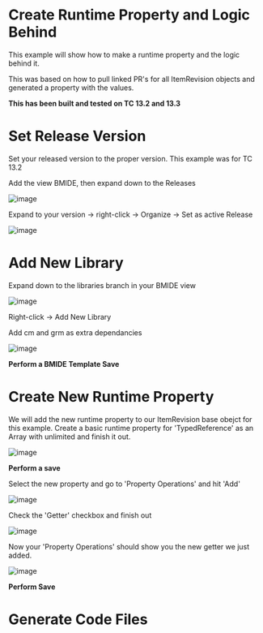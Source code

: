 <h1>Create Runtime Property and Logic Behind</h1>

This example will show how to make a runtime property and the logic behind it.

This was based on how to pull linked PR's for all ItemRevision objects and generated a property with the values.

**This has been built and tested on TC 13.2 and 13.3**

<h1>Set Release Version</h1>

Set your released version to the proper version. This example was for TC 13.2

Add the view BMIDE, then expand down to the Releases

![image](https://user-images.githubusercontent.com/12979360/153721538-c26c7d97-6aa3-403b-98b0-a7e9757c6387.png)

Expand to your version -> right-click -> Organize -> Set as active Release

![image](https://user-images.githubusercontent.com/12979360/153721623-093e373d-b06e-4b0b-b79b-6e8b852f49db.png)

<h1>Add New Library</h1>

Expand down to the libraries branch in your BMIDE view

![image](https://user-images.githubusercontent.com/12979360/153721707-be37b283-9d4d-4394-99bd-a0937a046336.png)

Right-click -> Add New Library

Add cm and grm as extra dependancies

![image](https://user-images.githubusercontent.com/12979360/153722078-60b61d70-4523-4f1d-90e0-d192f1e3c351.png)

**Perform a BMIDE Template Save**

<h1>Create New Runtime Property</h1>

We will add the new runtime property to our ItemRevision base obejct for this example. Create a basic runtime property for 'TypedReference' as an Array with unlimited and finish it out.

![image](https://user-images.githubusercontent.com/12979360/153721890-8f9534b6-57ff-4a5d-a9b3-fef6369cfcb2.png)

**Perform a save**

Select the new property and go to 'Property Operations' and hit 'Add'

![image](https://user-images.githubusercontent.com/12979360/153722033-5d695540-0631-4eb4-990e-cab176e80808.png)

Check the 'Getter' checkbox and finish out

![image](https://user-images.githubusercontent.com/12979360/153722126-63187aca-6cfd-465b-aaba-702f13b5c8a4.png)

Now your 'Property Operations' should show you the new getter we just added.

![image](https://user-images.githubusercontent.com/12979360/153722171-1566569a-60e6-4b5a-948a-1d2aaff22263.png)

**Perform Save**

<h1>Generate Code Files</h1>
